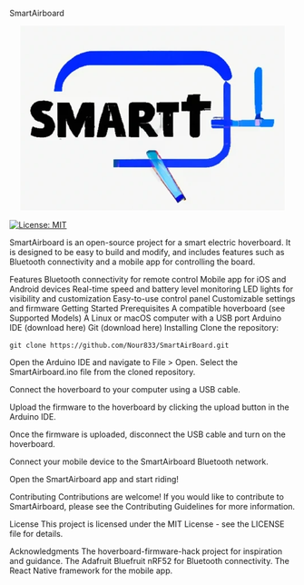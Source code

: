 SmartAirboard
<p align="center">
  <img src="https://raw.githubusercontent.com/Nour833/SmartAirBoard/master/smarairboard.png?token=GHSAT0AAAAAACAH6JYLJXLMMZOIFSKTZBMCZB34HUA" alt="SmartAirboard Logo">
</p>

[![License: MIT](https://img.shields.io/badge/License-MIT-yellow.svg)](https://opensource.org/licenses/MIT)

SmartAirboard is an open-source project for a smart electric hoverboard. It is designed to be easy to build and modify, and includes features such as Bluetooth connectivity and a mobile app for controlling the board.

Features
Bluetooth connectivity for remote control
Mobile app for iOS and Android devices
Real-time speed and battery level monitoring
LED lights for visibility and customization
Easy-to-use control panel
Customizable settings and firmware
Getting Started
Prerequisites
A compatible hoverboard (see Supported Models)
A Linux or macOS computer with a USB port
Arduino IDE (download here)
Git (download here)
Installing
Clone the repository:


```shell
git clone https://github.com/Nour833/SmartAirBoard.git
```
Open the Arduino IDE and navigate to File > Open. Select the SmartAirboard.ino file from the cloned repository.

Connect the hoverboard to your computer using a USB cable.

Upload the firmware to the hoverboard by clicking the upload button in the Arduino IDE.

Once the firmware is uploaded, disconnect the USB cable and turn on the hoverboard.

Connect your mobile device to the SmartAirboard Bluetooth network.

Open the SmartAirboard app and start riding!

Contributing
Contributions are welcome! If you would like to contribute to SmartAirboard, please see the Contributing Guidelines for more information.

License
This project is licensed under the MIT License - see the LICENSE file for details.

Acknowledgments
The hoverboard-firmware-hack project for inspiration and guidance.
The Adafruit Bluefruit nRF52 for Bluetooth connectivity.
The React Native framework for the mobile app.
